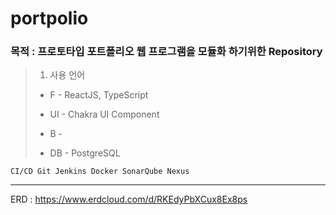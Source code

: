 # portpolio
### 목적 : 프로토타입 포트폴리오 웹 프로그램을 모듈화 하기위한 Repository

> 1. 사용 언어
> 
> - F - ReactJS, TypeScript
>     
> - UI - Chakra UI Component
>     
> - B -
>     
> - DB - PostgreSQL

    CI/CD Git Jenkins Docker SonarQube Nexus


<hr/>

ERD : https://www.erdcloud.com/d/RKEdyPbXCux8Ex8ps

